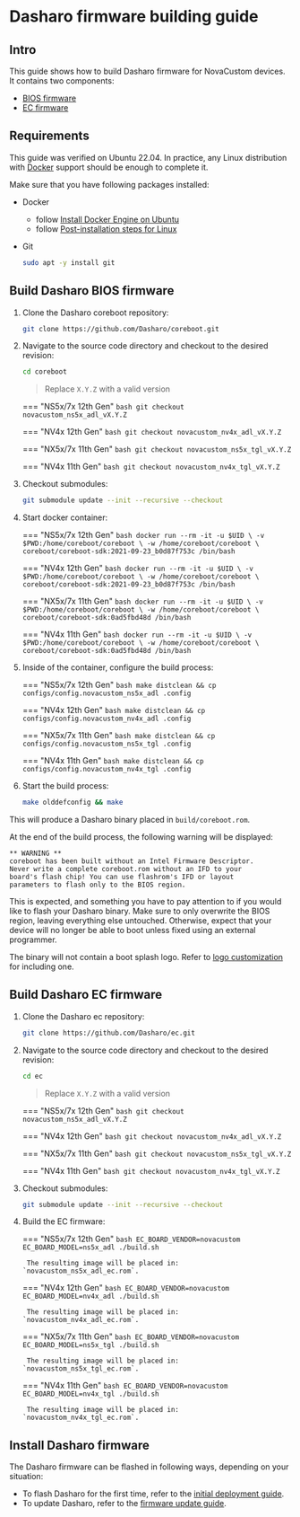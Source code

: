 # Dasharo firmware building guide

## Intro

This guide shows how to build Dasharo firmware for NovaCustom devices. It
contains two components:

- [BIOS firmware](#build-dasharo-bios-firmware)
- [EC firmware](#build-dasharo-ec-firmware)

## Requirements

This guide was verified on Ubuntu 22.04. In practice, any Linux distribution
with [Docker](https://www.docker.com/) support should be enough to complete it.

Make sure that you have following packages installed:

- Docker
    + follow [Install Docker Engine on Ubuntu](https://docs.docker.com/engine/install/ubuntu/)
    + follow [Post-installation steps for Linux](https://docs.docker.com/engine/install/linux-postinstall/)
- Git

    ```bash
    sudo apt -y install git
    ```

## Build Dasharo BIOS firmware

1. Clone the Dasharo coreboot repository:

    ```bash
    git clone https://github.com/Dasharo/coreboot.git
    ```

1. Navigate to the source code directory and checkout to the desired revision:

    ```bash
    cd coreboot
    ```

    > Replace `X.Y.Z` with a valid version

    === "NS5x/7x 12th Gen"
        ```bash
        git checkout novacustom_ns5x_adl_vX.Y.Z
        ```

    === "NV4x 12th Gen"
        ```bash
        git checkout novacustom_nv4x_adl_vX.Y.Z
        ```

    === "NX5x/7x 11th Gen"
        ```bash
        git checkout novacustom_ns5x_tgl_vX.Y.Z
        ```

    === "NV4x 11th Gen"
        ```bash
        git checkout novacustom_nv4x_tgl_vX.Y.Z
        ```

1. Checkout submodules:

    ```bash
    git submodule update --init --recursive --checkout
    ```

1. Start docker container:

    === "NS5x/7x 12th Gen"
        ```bash
        docker run --rm -it -u $UID \
           -v $PWD:/home/coreboot/coreboot \
           -w /home/coreboot/coreboot \
           coreboot/coreboot-sdk:2021-09-23_b0d87f753c /bin/bash
        ```

    === "NV4x 12th Gen"
        ```bash
        docker run --rm -it -u $UID \
           -v $PWD:/home/coreboot/coreboot \
           -w /home/coreboot/coreboot \
           coreboot/coreboot-sdk:2021-09-23_b0d87f753c /bin/bash
        ```

    === "NX5x/7x 11th Gen"
        ```bash
        docker run --rm -it -u $UID \
           -v $PWD:/home/coreboot/coreboot \
           -w /home/coreboot/coreboot \
           coreboot/coreboot-sdk:0ad5fbd48d /bin/bash
        ```

    === "NV4x 11th Gen"
        ```bash
        docker run --rm -it -u $UID \
           -v $PWD:/home/coreboot/coreboot \
           -w /home/coreboot/coreboot \
           coreboot/coreboot-sdk:0ad5fbd48d /bin/bash
        ```

1. Inside of the container, configure the build process:

    === "NS5x/7x 12th Gen"
        ```bash
        make distclean && cp configs/config.novacustom_ns5x_adl .config
        ```

    === "NV4x 12th Gen"
        ```bash
        make distclean && cp configs/config.novacustom_nv4x_adl .config
        ```

    === "NX5x/7x 11th Gen"
        ```bash
        make distclean && cp configs/config.novacustom_ns5x_tgl .config
        ```

    === "NV4x 11th Gen"
        ```bash
        make distclean && cp configs/config.novacustom_nv4x_tgl .config
        ```

1. Start the build process:

    ```bash
    make olddefconfig && make
    ```

This will produce a Dasharo binary placed in `build/coreboot.rom`.

At the end of the build process, the following warning will be displayed:

	** WARNING **
    coreboot has been built without an Intel Firmware Descriptor.
    Never write a complete coreboot.rom without an IFD to your
    board's flash chip! You can use flashrom's IFD or layout
    parameters to flash only to the BIOS region.

This is expected, and something you have to pay attention to if you would like
to flash your Dasharo binary. Make sure to only overwrite the BIOS region,
leaving everything else untouched. Otherwise, expect that your device will no
longer be able to boot unless fixed using an external programmer.

The binary will not contain a boot splash logo. Refer to
[logo customization](../../guides/logo-customization.md) for including one.

## Build Dasharo EC firmware

1. Clone the Dasharo ec repository:

    ```bash
    git clone https://github.com/Dasharo/ec.git
    ```

1. Navigate to the source code directory and checkout to the desired revision:

    ```bash
    cd ec
    ```

    > Replace `X.Y.Z` with a valid version

    === "NS5x/7x 12th Gen"
        ```bash
        git checkout novacustom_ns5x_adl_vX.Y.Z
        ```

    === "NV4x 12th Gen"
        ```bash
        git checkout novacustom_nv4x_adl_vX.Y.Z
        ```

    === "NX5x/7x 11th Gen"
        ```bash
        git checkout novacustom_ns5x_tgl_vX.Y.Z
        ```

    === "NV4x 11th Gen"
        ```bash
        git checkout novacustom_nv4x_tgl_vX.Y.Z
        ```

1. Checkout submodules:

    ```bash
    git submodule update --init --recursive --checkout
    ```

1. Build the EC firmware:

    === "NS5x/7x 12th Gen"
        ```bash
        EC_BOARD_VENDOR=novacustom EC_BOARD_MODEL=ns5x_adl ./build.sh
        ```

        The resulting image will be placed in: `novacustom_ns5x_adl_ec.rom`.

    === "NV4x 12th Gen"
        ```bash
        EC_BOARD_VENDOR=novacustom EC_BOARD_MODEL=nv4x_adl ./build.sh
        ```

        The resulting image will be placed in: `novacustom_nv4x_adl_ec.rom`.

    === "NX5x/7x 11th Gen"
        ```bash
        EC_BOARD_VENDOR=novacustom EC_BOARD_MODEL=ns5x_tgl ./build.sh
        ```

        The resulting image will be placed in: `novacustom_ns5x_tgl_ec.rom`.

    === "NV4x 11th Gen"
        ```bash
        EC_BOARD_VENDOR=novacustom EC_BOARD_MODEL=nv4x_tgl ./build.sh
        ```

        The resulting image will be placed in: `novacustom_nv4x_tgl_ec.rom`.

## Install Dasharo firmware

The Dasharo firmware can be flashed in following ways, depending on your
situation:

- To flash Dasharo for the first time, refer to the
  [initial deployment guide](initial-deployment.md).
- To update Dasharo, refer to the [firmware update guide](firmware-update.md).
